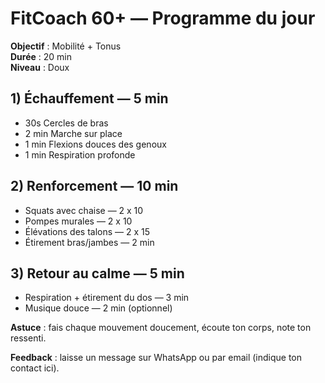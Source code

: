 # FitCoach 60+ — Programme du jour

**Objectif** : Mobilité + Tonus  
**Durée** : 20 min  
**Niveau** : Doux

## 1) Échauffement — 5 min
- 30s Cercles de bras
- 2 min Marche sur place
- 1 min Flexions douces des genoux
- 1 min Respiration profonde

## 2) Renforcement — 10 min
- Squats avec chaise — 2 x 10
- Pompes murales — 2 x 10
- Élévations des talons — 2 x 15
- Étirement bras/jambes — 2 min

## 3) Retour au calme — 5 min
- Respiration + étirement du dos — 3 min
- Musique douce — 2 min (optionnel)

**Astuce** : fais chaque mouvement doucement, écoute ton corps, note ton ressenti.

**Feedback** : laisse un message sur WhatsApp ou par email (indique ton contact ici).

